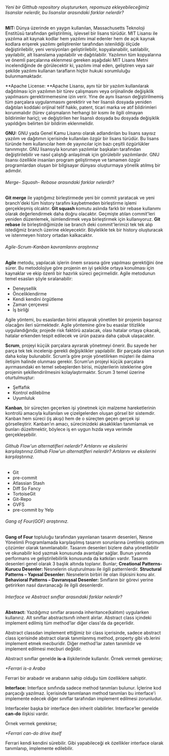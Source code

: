 ###### Yeni bir Gitthub repository oluştururken, repomuza ekleyebileceğimiz lisanslar nelerdir, bu lisanslar arasındaki farklar nelerdir?

**MIT:** Dünya üzerinde en yaygın kullanılan, Massachusetts Teknoloji Enstitüsü tarafından geliştirilmiş, işlevsel bir lisans türüdür. MIT Lisansı ile yazılıma ait kaynak kodlar hem yazılımı imal edenler hem de açık kaynak kodlara erişerek yazılımı geliştirenler tarafından istenildiği ölçüde değiştirilebilir, yeni versiyonları geliştirilebilir, kopyalanabilir, satılabilir, yayılabilir, alt lisanslama yapılabilir ve dağıtılabilir. Yazılımın tüm kopyalarına ve önemli parçalarına eklenmesi gereken aşağıdaki MIT Lisans Metni incelendiğinde de görülecektir ki, yazılımı imal eden, geliştiren veya sair şekilde yazılımı kullanan tarafların hiçbir hukuki sorumluluğu bulunmamaktadır.

**Apache License: **Apache Lisansı, aynı tür bir yazılım kullanılarak dağıtılması için yazılımın bir türev çalışmasını veya orijinalinde değişiklik yapılmasını gerektirmemesine izin verir. Yine de aynı lisansın değiştirilmemiş tüm parçalara uygulanmasını gerektirir ve her lisanslı dosyada yeniden dağıtılan koddaki orijinal telif hakkı, patent, ticari marka ve atıf bildirimleri korunmalıdır (türev çalışmaların herhangi bir kısmı ile ilgili olmayan bildirimler hariç); ve değiştirilen her lisanslı dosyada bu dosyada değişiklik yapıldığını belirten bir bildirim eklenmelidir.

**GNU:** GNU yada Genel Kamu Lisansı olarak adlandırılan bu lisans sayısız yazılım ve dağıtımın içerisinde kullanılan özgür bir lisans türüdür. Bu lisans türünde hem kullanıcılar hem de yayıncılar için bazı çeşitli özgürlükler tanınmıştır. GNU lisansıyla korunan yazılımlar başkaları tarafından değiştirilebilir ve nasıl çalıştığı anlaşılmak için görülebilir yazılımlardır. GNU lisansı özellikle insanları program geliştirmeye ve tamamen özgür programlardan oluşan bir bilgisayar dünyası oluşturmaya yönelik atılmış bir adımdır.

###### Merge- Squash- Rebase arasındaki farklar nelerdir?
**Git merge** ile yaptığımız birleştirmede yeni bir commit yaratacak ve yeni branch'deki tüm history tarafını kaybetmeden birleştirme işlemi gerçekleşmiş olcaktır.
**Git squash** komutu aslında farklı bir rebase kullanımı olarak değerlendirmek daha doğru olacaktır. Geçmişte atılan commit'leri yeniden düzenlemek, isimlendirmek veya birleştirmek için kullanıyoruz.
**Git rebase** ile birleştirdiğimizde ise branch deki commit'lerimizi tek tek alıp istediğmiz branch üzerine ekleyecektir. Böylelikle tek bir history oluşturacak ve istenmeyen history ortadan kalkacaktır.

###### Agile-Scrum-Kanban kavramlarını araştırınız
**Agile** metodu, yapılacak işlerin önem sırasına göre yapılması gerektiğini öne sürer. Bu metodolojiye göre projenin en iyi şekilde ortaya konulması için kaynaklar ve ekip özenli bir hazırlık süreci geçirmelidir. Agile metodunun temel esasları şöyle sıralanabilir:
- Deneysellik
- Önceliklendirme
- Kendi kendini örgütleme
- Zaman çerçevesi
- İş birliği

Agile yöntemi, bu esaslardan birini atlayarak yönetilen bir projenin başarısız olacağını ileri sürmektedir. Agile yöntemine göre bu esaslar titizlikle uygulandığında; projede risk faktörü azalacak, olası hatalar ortaya çıkacak, hatalar erkenden tespit edilecek ve ürün pazara daha çabuk ulaşacaktır.

**Scrum**, projeyi küçük parçalara ayırarak yönetmeyi önerir. Bu sayede her parça tek tek incelenip gerekli değişiklikler yapılabilir. Bir parçada olan sorun daha kolay bulunabilir. Scrum’a göre proje yönetilirken müşteri ile daima iletişim halinde olunması gerekir. Scrum’un projeyi küçük parçalara ayırmasındaki en temel sebeplerden birisi, müşterilerin isteklerine göre projenin şekillendirilmesini kolaylaştırmaktır. Scrum 3 temel üzerine oturtulmuştur:

- Şeffaflık
- Kontrol edilebilme
- Uyumluluk

**Kanban**, bir süreçten geçerken işi yönetmek için malzeme hareketlerinin kontrolü amacıyla kullanılan ve çizelgelerden oluşan görsel bir sistemdir. Kanban hem süreci (iş akışı) hem de o süreçten geçen gerçek işi görselleştirir. Kanban'ın amacı, sürecinizdeki aksaklıkları tanımlamak ve bunları düzeltmektir, böylece iş en uygun hızda veya verimde gerçekleşebilir. 

###### Github Flow'un alternatifleri nelerdir? Artılarını ve eksilerini karşılaştırınız.Github Flow'un alternatifleri nelerdir? Artılarını ve eksilerini karşılaştırınız.
- Git
- pre-commit
- Atlassian Stash
- Diff So Fancy
- TortoiseGit
- Git-Repo
- GVFS
- pre-commit by Yelp

###### Gang of Four(GOF) araştırınız.
**Gang of Four** topluluğu tarafından yayınlanan tasarım desenleri, Nesne Yönelimli Programlamada karşılaşılmış tasarım sorunlarına üretilmiş optimum  çözümler olarak tanımlanabilir. Tasarım desenleri bizlere daha yönetilebilir ve okunabilir kod yazmak konusunda avantajlar sağlar. Bunun yanında performans ve geliştirilebilirlik konusunda da katkıları vardır. Tasarım desenleri genel olarak 3 başlık altında toplanır. Bunlar;
**Creational Patterns-Kurucu Desenler:** Nesnelerin oluşturulması ile ilgili patternlerdir.
**Structural Patterns – Yapısal Desenler:** Nesnelerin birbiri ile olan ilişkisini konu alır.
**Behavioral Patterns – Davranışsal Desenler:** Sınıfların bir görevi yerine getirirken nasıl davranacağı ile ilgili desenlerdir.

###### Interface ve Abstract sınıflar arasındaki farklar nelerdir?
**Abstract:**
Yazdığımız sınıflar arasında inheritance(kalıtım) uygularken kullanırız. Alt sınıflar abstractsınıfı inherit alırlar. Abstract class içindeki implement edilmiş tüm method’lar diğer class'da da geçerlidir.

Abstract classdan implement ettiğimiz bir class içerisinde, sadece abstract class içerisinde abstract olarak tanımlanmış method, property gibi vb.lerini implement etmek mecburidir. Diğer method'lar zaten tanımlıdır ve implement edilmesi mecburi değildir.

Abstract sınıflar genelde **is-a** ilişkilerinde kullanılır.
Örnek vermek gerekirse;

*+Ferrari is-a Araba*

Ferrari bir arabadır ve arabanın sahip olduğu tüm özelliklere sahiptir.

**Interface:**
Interface sınıfında sadece method tanımları bulunur. İçlerine kod parçacığı yazılmaz. İçerisinde tanımlanan method tanımları bu interface'i implemente edecek diğer sınıflar tarafından implement edilmesi zorunludur.

Interfaceler başka bir interface den inherit olabilirler.
Interface’ler genelde **can-do** ilişkisi vardır.

Örnek vermek gerekirse;

*+Ferrari can-do drive itself*

Ferrari kendi kendini sürebilir. Gibi yapabileceği ek özellikler interface olarak tanımlanıp, implemente edilebilir.
